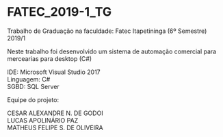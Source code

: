 # FATEC_2019-1_TG
Trabalho de Graduação na faculdade: Fatec Itapetininga (6º Semestre) 2019/1

Neste trabalho foi desenvolvido um sistema de automação comercial para mercearias para desktop (C#)

IDE: Microsoft Visual Studio 2017 <br>
Linguagem: C# <br>
SGBD: SQL Server

Equipe do projeto:

CESAR ALEXANDRE N. DE GODOI <br>
LUCAS APOLINÁRIO PAZ <br>
MATHEUS FELIPE S. DE OLIVEIRA
